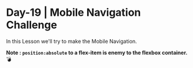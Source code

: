 # Day-19 | Mobile Navigation Challenge

In this Lesson we'll try to make the Mobile Navigation.

**Note : `position:absolute` to a flex-item is enemy to the flexbox container.** 💣